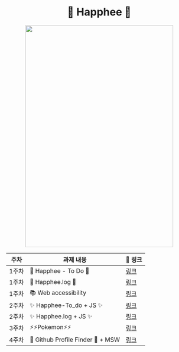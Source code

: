 

<div align="center">

# 🌼 Happhee 🌼

<img src="https://user-images.githubusercontent.com/79238676/194323131-0e7a3228-8008-41ba-b3f6-bb6dd7000c79.jpg" width="400" height="600">

| 주차  | 과제 내용             | 🔗 링크 |
| ----- | --------------------- | ------- |
| 1주차 | 💛 Happhee - To Do 💛 |   [링크](https://github.com/IN-SOPT-WEB/SeoHeeHONG/pull/1)    |
| 1주차 | 💛 Happhee.log 💛     |   [링크](https://github.com/IN-SOPT-WEB/SeoHeeHONG/pull/2)      |
| 1주차 |  📚 Web accessibility     |   [링크](https://github.com/IN-SOPT-WEB/SeoHeeHONG/pull/3)      |
| 2주차 |  ✨ Happhee-To_do + JS ✨     |   [링크](https://github.com/IN-SOPT-WEB/SeoHeeHONG/pull/4)      |
| 2주차 |  ✨ Happhee.log + JS ✨      |   [링크](https://github.com/IN-SOPT-WEB/SeoHeeHONG/pull/5)      |
| 3주차 |  ⚡️⚡️Pokemon⚡️⚡️   |   [링크](https://github.com/IN-SOPT-WEB/SeoHeeHONG/pull/6)      |
| 4주차 |  🌈 Github Profile Finder 🌈 + MSW |   [링크](https://github.com/IN-SOPT-WEB/SeoHeeHONG/pull/8)      |

</div>
